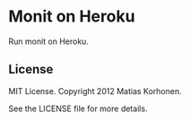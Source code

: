 # Monit on Heroku

Run monit on Heroku.

## License

MIT License. Copyright 2012 Matias Korhonen.

See the LICENSE file for more details.